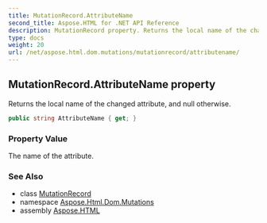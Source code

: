 ```yaml
---
title: MutationRecord.AttributeName
second_title: Aspose.HTML for .NET API Reference
description: MutationRecord property. Returns the local name of the changed attribute and null otherwise
type: docs
weight: 20
url: /net/aspose.html.dom.mutations/mutationrecord/attributename/
---
```

## MutationRecord.AttributeName property

Returns the local name of the changed attribute, and null otherwise.

```csharp
public string AttributeName { get; }
```

### Property Value

The name of the attribute.

### See Also

* class [MutationRecord](../)
* namespace [Aspose.Html.Dom.Mutations](../../mutationrecord/)
* assembly [Aspose.HTML](../../../)
